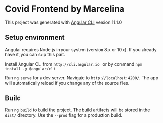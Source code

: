 # Covid Frontend by Marcelina

This project was generated with [Angular CLI](https://github.com/angular/angular-cli) version 11.1.0.

## Setup environment 
Angular requires Node.js in your system (version 8.x or 10.x). If you already have it, you can skip this part.

Install Angular CLI from `http://cli.angular.io `  or by command `npm install -g @angular/cli`

Run `ng serve` for a dev server. Navigate to `http://localhost:4200/`. The app will automatically reload if you change any of the source files.

## Build

Run `ng build` to build the project. The build artifacts will be stored in the `dist/` directory. Use the `--prod` flag for a production build.

